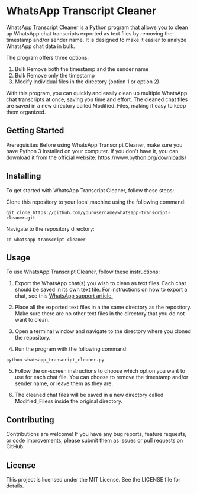 # WhatsApp Transcript Cleaner
WhatsApp Transcript Cleaner is a Python program that allows you to clean up WhatsApp chat transcripts exported as text files by removing the timestamp and/or sender name. It is designed to make it easier to analyze WhatsApp chat data in bulk.

The program offers three options:

1. Bulk Remove both the timestamp and the sender name
2. Bulk Remove only the timestamp
3. Modify Individual files in the directory (option 1 or option 2)

With this program, you can quickly and easily clean up multiple WhatsApp chat transcripts at once, saving you time and effort. The cleaned chat files are saved in a new directory called Modified_Files, making it easy to keep them organized.

## Getting Started
Prerequisites
Before using WhatsApp Transcript Cleaner, make sure you have Python 3 installed on your computer. If you don't have it, you can download it from the official website: https://www.python.org/downloads/

## Installing
To get started with WhatsApp Transcript Cleaner, follow these steps:

Clone this repository to your local machine using the following command:
```
git clone https://github.com/yourusername/whatsapp-transcript-cleaner.git
```

Navigate to the repository directory:
```
cd whatsapp-transcript-cleaner
```

## Usage
To use WhatsApp Transcript Cleaner, follow these instructions:

1. Export the WhatsApp chat(s) you wish to clean as text files. Each chat should be saved in its own text file. For instructions on how to export a chat, see this [WhatsApp support article.](https://faq.whatsapp.com/1180414079177245/?cms_platform=android)

2. Place all the exported text files in a the same directory as the repository. Make sure there are no other text files in the directory that you do not want to clean.

3. Open a terminal window and navigate to the directory where you cloned the repository.

4. Run the program with the following command:
```
python whatsapp_transcript_cleaner.py
```

5. Follow the on-screen instructions to choose which option you want to use for each chat file. You can choose to remove the timestamp and/or sender name, or leave them as they are.

6. The cleaned chat files will be saved in a new directory called Modified_Filess inside the original directory.

## Contributing
Contributions are welcome! If you have any bug reports, feature requests, or code improvements, please submit them as issues or pull requests on GitHub.

## License
This project is licensed under the MIT License. See the LICENSE file for details.

